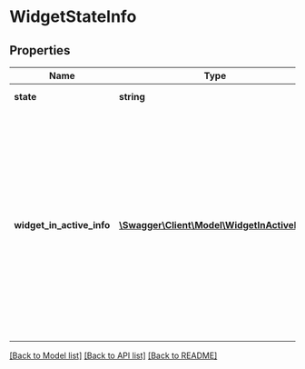 # WidgetStateInfo

## Properties
Name | Type | Description | Notes
------------ | ------------- | ------------- | -------------
**state** | **string** | State of the Widget | [optional] 
**widget_in_active_info** | [**\Swagger\Client\Model\WidgetInActiveInfo**](WidgetInActiveInfo.md) | Specify custom message which will be displayed  to the user or the URL to which user will be redirected when the widget is accessed in disabled state. This can be specified only in PUT request | [optional] 

[[Back to Model list]](../README.md#documentation-for-models) [[Back to API list]](../README.md#documentation-for-api-endpoints) [[Back to README]](../README.md)


